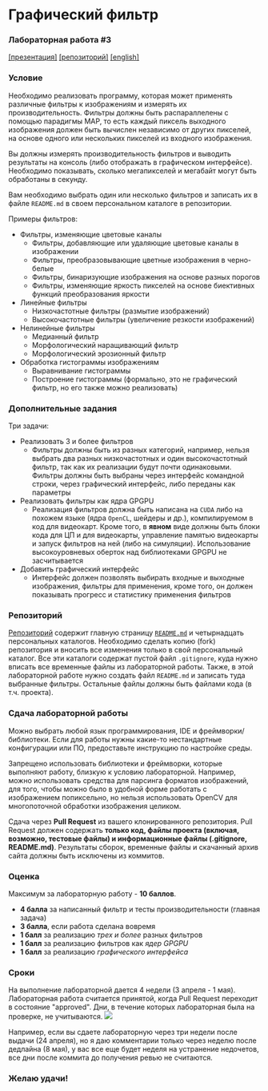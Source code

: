 # Графический фильтр
### Лабораторная работа #3
[[презентация]](https://www.dropbox.com/s/cpjm9szra28zm1y/Task%203.pptx?dl=0) [[репозиторий]](https://github.com/Andrew414/filtertask) [[english]](https://github.com/Andrew414/filtertask/blob/master/README.md)

### Условие
Необходимо реализовать программу, которая может применять различные фильтры к изображениям и измерять их производительность. Фильтры должны быть распараллелены с помощью парадигмы MAP, то есть каждый пиксель выходного изображения должен быть вычислен независимо от других пикселей, на основе одного или нескольких пикселей из входного изображения. 

Вы должны измерять производительность фильтров и выводить результаты на консоль (либо отображать в графическом интерфейсе). Необходимо показывать, сколько мегапикселей и мегабайт могут быть обработаны в секунду.

Вам необходимо выбрать один или несколько фильтров и записать их в файле `README.md` в своем персональном каталоге в репозитории.

Примеры фильтров:
* Фильтры, изменяющие цветовые каналы
  * Фильтры, добавляющие или удаляющие цветовые каналы в изображении
  * Фильтры, преобразовывающие цветные изображения в черно-белые
  * Фильтры, бинаризующие изображения на основе разных порогов
  * Фильтры, изменяющие яркость пикселей на основе биективных функций преобразования яркости
* Линейные фильтры
  * Низкочастотные фильтры (размытие изображений)
  * Высокочастотные фильтры (увеличение резкости изображений)
* Нелинейные фильтры
  * Медианный фильтр
  * Морфологический наращивающий фильтр
  * Морфологический эрозионный фильтр
* Обработка гистограммы изображениям
  * Выравнивание гистограммы
  * Построение гистограммы (формально, это не графический фильтр, но его также можно реализовать)
 

### Дополнительные задания
Три задачи:
* Реализовать 3 и более фильтров
  * Фильтры должны быть из разных категорий, например, нельзя выбрать два разных низкочастотных и один высокочастотный фильтр, так как их реализации будут почти одинаковыми. Фильтры должны быть выбраны через интерфейс командной строки, через графический интерфейс, либо переданы как параметры
* Реализовать фильтры как ядра GPGPU
  * Реализация фильтров должна быть написана на `CUDA` либо на похожем языке (ядра `OpenCL`, шейдеры и др.), компилируемом в код для видеокарт. Кроме того, в **явном** виде должны быть блоки кода для ЦП и для видеокарты, управление памятью видеокарты и запуск фильтров на ней (либо на симуляции). Использование высокоуровневых оберток над библиотеками GPGPU не засчитывается 
* Добавить графический интерфейс
  * Интерфейс должен позволять выбирать входные и выходные изображения, фильтры для применения, кроме того, он должен показывать прогресс и статистику применения фильтров

### Репозиторий
[Репозиторий](https://github.com/Andrew414/filtertask) содержит главную страницу [`README.md`](https://github.com/Andrew414/filtertask/blob/master/README.rus.md) и четырнадцать персональных каталогов. Необходимо сделать копию (fork) репозитория и вносить все изменения только в свой персональный каталог. Все эти каталоги содержат пустой файл `.gitignore`, куда нужно вписать все временные файлы из лабораторной работы. Также, в этой лабораторной работе нужно создать файл `README.md` и записать туда выбранные фильтры. Остальные файлы должны быть файлами кода (в т.ч. проекта).

### Сдача лабораторной работы
Можно выбрать любой язык программирования, IDE и фреймворки/библиотеки. Если для работы нужны какие-то нестандартные конфигурации или ПО, предоставьте инструкцию по настройке среды.

Запрещено использовать библиотеки и фреймворки, которые выполняют работу, близкую к условию лабораторной. Например, можно использовать средства для парсинга форматов изображений, для того, чтобы можно было в удобной форме работать с изображением попиксельно, но нельзя использовать OpenCV для многопоточной обработки изображения целиком. 

Сдача через **Pull Request** из вашего клонированного репозитория. Pull Request должен содержать **только код, файлы проекта (включая, возможно, тестовые файлы) и информационные файлы (.gitignore, README.md)**. Результаты сборок, временные файлы и скачанный архив сайта должны быть исключены из коммитов.

### Оценка
Максимум за лабораторную работу - **10 баллов**.
- **4 балла** за написанный фильтр и тесты производительности (главная задача)
- **3 балла**, если работа сделана вовремя
- **1 балл** за реализацию *трех и более* разных фильтров
- **1 балл** за реализацию фильтров как *ядер GPGPU*
- **1 балл** за реализацию *графического интерфейса*

### Сроки
На выполнение лабораторной дается 4 недели (3 апреля - 1 мая). Лабораторная работа считается принятой, когда Pull Request переходит в состояние "approved". Дни, в течение которых лабораторная была на проверке, не учитываются.
![ ](https://i.snag.gy/lPOzf7.jpg)

Например, если вы сдаете лабораторную через три недели после выдачи (24 апреля), но я даю комментарии только через неделю после дедлайна (8 мая), у вас все еще будет неделя на устранение недочетов, все дни после коммита до получения ревью не считаются.


### Желаю удачи!
